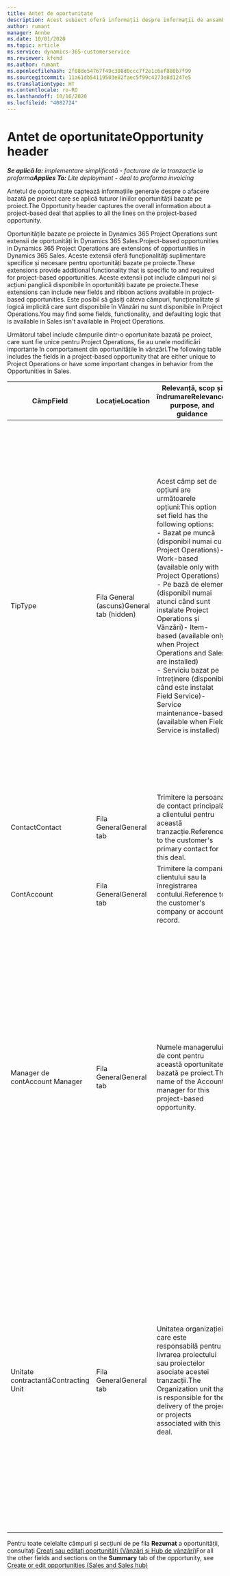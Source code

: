 ```yaml
---
title: Antet de oportunitate
description: Acest subiect oferă informații despre informații de ansamblu bazate pe proiecte și liniile de oportunitate bazate pe proiecte.
author: rumant
manager: Annbe
ms.date: 10/01/2020
ms.topic: article
ms.service: dynamics-365-customerservice
ms.reviewer: kfend
ms.author: rumant
ms.openlocfilehash: 2f08de54767f49c308d0ccc7f2e1c6ef880b7f99
ms.sourcegitcommit: 11a61db54119503e82faec5f99c4273e8d1247e5
ms.translationtype: HT
ms.contentlocale: ro-RO
ms.lasthandoff: 10/16/2020
ms.locfileid: "4082724"
---
```

# <a name="opportunity-header"></a><span data-ttu-id="8abf1-103">Antet de oportunitate</span><span class="sxs-lookup"><span data-stu-id="8abf1-103">Opportunity header</span></span>

<span data-ttu-id="8abf1-104">_**Se aplică la:** implementare simplificată - facturare de la tranzacție la proforma_</span><span class="sxs-lookup"><span data-stu-id="8abf1-104">_**Applies To:** Lite deployment - deal to proforma invoicing_</span></span>

<span data-ttu-id="8abf1-105">Antetul de oportunitate captează informațiile generale despre o afacere bazată pe proiect care se aplică tuturor liniilor oportunității bazate pe proiect.</span><span class="sxs-lookup"><span data-stu-id="8abf1-105">The Opportunity header captures the overall information about a project-based deal that applies to all the lines on the project-based opportunity.</span></span>

<span data-ttu-id="8abf1-106">Oportunitățile bazate pe proiecte în Dynamics 365 Project Operations sunt extensii de oportunități în Dynamics 365 Sales.</span><span class="sxs-lookup"><span data-stu-id="8abf1-106">Project-based opportunities in Dynamics 365 Project Operations are extensions of opportunities in Dynamics 365 Sales.</span></span> <span data-ttu-id="8abf1-107">Aceste extensii oferă funcționalități suplimentare specifice și necesare pentru oportunități bazate pe proiecte.</span><span class="sxs-lookup"><span data-stu-id="8abf1-107">These extensions provide additional functionality that is specific to and required for project-based opportunities.</span></span> <span data-ttu-id="8abf1-108">Aceste extensii pot include câmpuri noi și acțiuni panglică disponibile în oportunități bazate pe proiecte.</span><span class="sxs-lookup"><span data-stu-id="8abf1-108">These extensions can include new fields and ribbon actions available in project-based opportunities.</span></span> <span data-ttu-id="8abf1-109">Este posibil să găsiți câteva câmpuri, funcționalitate și logică implicită care sunt disponibile în Vânzări nu sunt disponibile în Project Operations.</span><span class="sxs-lookup"><span data-stu-id="8abf1-109">You may find some fields, functionality, and defaulting logic that is available in Sales isn't available in Project Operations.</span></span>

<span data-ttu-id="8abf1-110">Următorul tabel include câmpurile dintr-o oportunitate bazată pe proiect, care sunt fie unice pentru Project Operations, fie au unele modificări importante în comportament din oportunitățile în vânzări.</span><span class="sxs-lookup"><span data-stu-id="8abf1-110">The following table includes the fields in a project-based opportunity that are either unique to Project Operations or have some important changes in behavior from the Opportunities in Sales.</span></span>

| <span data-ttu-id="8abf1-111">**Câmp**</span><span class="sxs-lookup"><span data-stu-id="8abf1-111">**Field**</span></span> | <span data-ttu-id="8abf1-112">**Locaţie**</span><span class="sxs-lookup"><span data-stu-id="8abf1-112">**Location**</span></span> | <span data-ttu-id="8abf1-113">**Relevanță, scop și îndrumare**</span><span class="sxs-lookup"><span data-stu-id="8abf1-113">**Relevance, purpose, and guidance**</span></span> | <span data-ttu-id="8abf1-114">**Impactul din aval**</span><span class="sxs-lookup"><span data-stu-id="8abf1-114">**Downstream impact**</span></span> |
| --- | --- | --- | --- |
| <span data-ttu-id="8abf1-115">Tip</span><span class="sxs-lookup"><span data-stu-id="8abf1-115">Type</span></span> | <span data-ttu-id="8abf1-116">Fila General (ascuns)</span><span class="sxs-lookup"><span data-stu-id="8abf1-116">General tab (hidden)</span></span> | <span data-ttu-id="8abf1-117">Acest câmp set de opțiuni are următoarele opțiuni:</span><span class="sxs-lookup"><span data-stu-id="8abf1-117">This option set field has the following options:</span></span></br><span data-ttu-id="8abf1-118">- Bazat pe muncă (disponibil numai cu Project Operations)</span><span class="sxs-lookup"><span data-stu-id="8abf1-118">- Work-based (available only with Project Operations)</span></span></br><span data-ttu-id="8abf1-119">- Pe bază de element (disponibil numai atunci când sunt instalate Project Operations și Vânzări)</span><span class="sxs-lookup"><span data-stu-id="8abf1-119">- Item-based (available only when Project Operations and Sales are installed)</span></span></br><span data-ttu-id="8abf1-120">- Serviciu bazat pe întreținere (disponibil când este instalat Field Service)</span><span class="sxs-lookup"><span data-stu-id="8abf1-120">- Service maintenance-based (available when Field Service is installed)</span></span> | <span data-ttu-id="8abf1-121">Când utilizați Project Operations, această valoare a câmpului este setată automat la **Bazat pe muncă** care clasifică oportunitatea ca fiind bazată pe proiect.</span><span class="sxs-lookup"><span data-stu-id="8abf1-121">When you use Project Operations, this field value is automatically set to **Work-based** which classifies the Opportunity as project-based.</span></span> <span data-ttu-id="8abf1-122">O oportunitate ar trebui să fie bazată pe proiect pentru a permite toate extensiile și funcționalitățile specifice proiectului în procesul de vânzare din aval pentru această ofertă.</span><span class="sxs-lookup"><span data-stu-id="8abf1-122">An Opportunity should be project-based to enable all project-specific extensions and functionality in the downstream sales process for this deal.</span></span> |
| <span data-ttu-id="8abf1-123">Contact</span><span class="sxs-lookup"><span data-stu-id="8abf1-123">Contact</span></span> | <span data-ttu-id="8abf1-124">Fila General</span><span class="sxs-lookup"><span data-stu-id="8abf1-124">General tab</span></span> | <span data-ttu-id="8abf1-125">Trimitere la persoana de contact principală a clientului pentru această tranzacție.</span><span class="sxs-lookup"><span data-stu-id="8abf1-125">Reference to the customer's primary contact for this deal.</span></span> | |
| <span data-ttu-id="8abf1-126">Cont</span><span class="sxs-lookup"><span data-stu-id="8abf1-126">Account</span></span> | <span data-ttu-id="8abf1-127">Fila General</span><span class="sxs-lookup"><span data-stu-id="8abf1-127">General tab</span></span> | <span data-ttu-id="8abf1-128">Trimitere la compania clientului sau la înregistrarea contului.</span><span class="sxs-lookup"><span data-stu-id="8abf1-128">Reference to the customer's company or account record.</span></span> | |
| <span data-ttu-id="8abf1-129">Manager de cont</span><span class="sxs-lookup"><span data-stu-id="8abf1-129">Account Manager</span></span> | <span data-ttu-id="8abf1-130">Fila General</span><span class="sxs-lookup"><span data-stu-id="8abf1-130">General tab</span></span> | <span data-ttu-id="8abf1-131">Numele managerului de cont pentru această oportunitate bazată pe proiect.</span><span class="sxs-lookup"><span data-stu-id="8abf1-131">The name of the Account manager for this project-based opportunity.</span></span> | <span data-ttu-id="8abf1-132">Managerul de cont este responsabil pentru gestionarea relației cu clientul prin finalizarea acestui proiect.</span><span class="sxs-lookup"><span data-stu-id="8abf1-132">The Account manager is responsible for managing the relationship with the customer through the completion of this project.</span></span> <span data-ttu-id="8abf1-133">Pe baza înregistrării resursei rezervabile legată de Managerul de cont, unitatea contractantă este implicită.</span><span class="sxs-lookup"><span data-stu-id="8abf1-133">Based on the bookable resource record tied to the Account manager, the contracting unit is defaulted.</span></span> |
| <span data-ttu-id="8abf1-134">Unitate contractantă</span><span class="sxs-lookup"><span data-stu-id="8abf1-134">Contracting Unit</span></span> | <span data-ttu-id="8abf1-135">Fila General</span><span class="sxs-lookup"><span data-stu-id="8abf1-135">General tab</span></span> | <span data-ttu-id="8abf1-136">Unitatea organizației care este responsabilă pentru livrarea proiectului sau proiectelor asociate acestei tranzacții.</span><span class="sxs-lookup"><span data-stu-id="8abf1-136">The Organization unit that is responsible for the delivery of the project or projects associated with this deal.</span></span> | <span data-ttu-id="8abf1-137">Unitatea contractantă este divizia companiei care va finaliza proiectele după încheierea tranzacției.</span><span class="sxs-lookup"><span data-stu-id="8abf1-137">The contracting unit is the division of the company that will complete the project(s) after the deal is closed.</span></span> <span data-ttu-id="8abf1-138">Fiecare unitate contractantă are o monedă, iar această monedă este utilizată pentru a raporta costurile estimate și reale suportate în timpul proiectului.</span><span class="sxs-lookup"><span data-stu-id="8abf1-138">Every contracting unit has a currency, and this currency is used to report estimated and actual costs incurred during the project.</span></span> |

<span data-ttu-id="8abf1-139">Pentru toate celelalte câmpuri și secțiuni de pe fila **Rezumat** a oportunității, consultați [Creați sau editați oportunități (Vânzări și Hub de vânzări)](https://docs.microsoft.com/dynamics365/sales-enterprise/create-edit-opportunity-sales)</span><span class="sxs-lookup"><span data-stu-id="8abf1-139">For all the other fields and sections on the **Summary** tab of the opportunity, see [Create or edit opportunities (Sales and Sales hub)](https://docs.microsoft.com/dynamics365/sales-enterprise/create-edit-opportunity-sales)</span></span>
